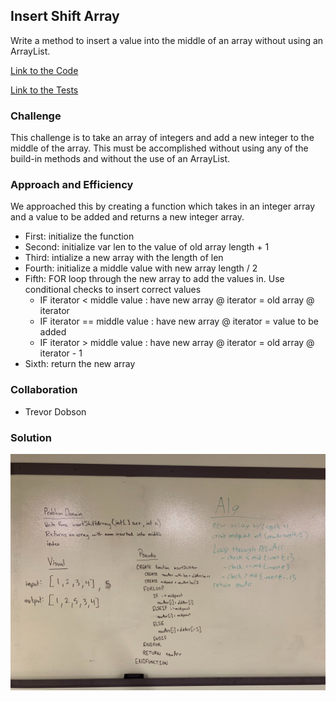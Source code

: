 ## Insert Shift Array
Write a method to insert a value into the middle of an array without
using an ArrayList.

[Link to the Code](../code401challenges/src/main/java/code401challenges/ArrayShift.java)

[Link to the Tests](../code401challenges/src/test/java/code401challenges/ArrayShiftTest.java)

### Challenge
This challenge is to take an array of integers and add a new integer to
the middle of the array. This must be accomplished without using any of
the build-in methods and without the use of an ArrayList.

### Approach and Efficiency
We approached this by creating a function which takes in an integer array and a value to be added and returns a new integer array.
* First: initialize the function
* Second: initialize var len to the value of old array length + 1
* Third: intialize a new array with the length of len
* Fourth: initialize a middle value with new array length / 2
* Fifth: FOR loop through the new array to add the values in. Use conditional checks to insert correct values
  * IF iterator < middle value : have new array @ iterator = old array @ iterator
  * IF iterator == middle value : have new array @ iterator = value to be added
  * IF iterator > middle value : have new array @ iterator = old array @ iterator - 1
* Sixth: return the new array

### Collaboration
* Trevor Dobson

### Solution
![Insert Shift Array](../assets/insert-shift-array.jpg)